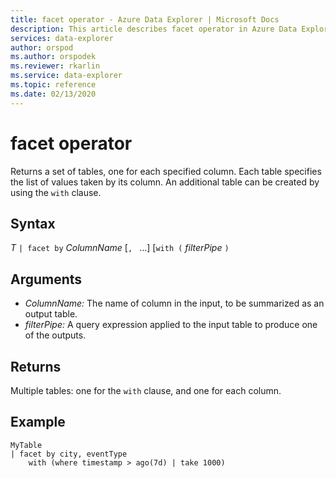 ```yaml
---
title: facet operator - Azure Data Explorer | Microsoft Docs
description: This article describes facet operator in Azure Data Explorer.
services: data-explorer
author: orspod
ms.author: orspodek
ms.reviewer: rkarlin
ms.service: data-explorer
ms.topic: reference
ms.date: 02/13/2020
---
```

# facet operator

Returns a set of tables, one for each specified column.
Each table specifies the list of values taken by its column.
An additional table can be created by using the `with` clause.

## Syntax

*T* `| facet by` *ColumnName* [`, ` ...] [`with (` *filterPipe* `)`

## Arguments

* *ColumnName:* The name of column in the input, to be summarized as an output table.
* *filterPipe:* A query expression applied to the input table to produce one of the outputs.

## Returns

Multiple tables: one for the `with` clause, and one for each column.

## Example

```kusto
MyTable 
| facet by city, eventType 
    with (where timestamp > ago(7d) | take 1000)
```